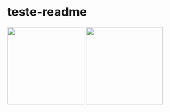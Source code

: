 # teste-readme

<img height="180em" src="https://github-readme-stats.vercel.app/api?username=edua152030&show_icons=true&theme=dracula&include_all_commits=true&count_private=true"/>
  <img height="180em" src="https://github-readme-stats.vercel.app/api/top-langs/?username=edua152030&layout=compact&langs_count=7&theme=dracula"/>
